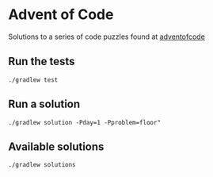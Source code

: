 # Advent of Code

Solutions to a series of code puzzles found at [adventofcode][]

[adventofcode]: http://adventofcode.com/

## Run the tests
`./gradlew test`

## Run a solution
`./gradlew solution -Pday=1 -Pproblem=floor"`

## Available solutions
`./gradlew solutions`
